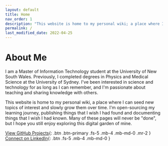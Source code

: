 ```yaml
---
layout: default
title: Home
nav_order: 1
description: "This website is home to my personal wiki; a place where I gather and share knowledge on topics I'm interested in."
permalink: /
last_modified_date: 2022-04-25
---
```


# About Me
I am a Master of Information Technology student at the University of New South Wales. Previously, I completed degrees in Physics and Medical Science at the University of Sydney. I've been interested in science and technology for as long as I can remember, and I'm passionate about teaching and sharing knowledge with others.

This website is home to my personal wiki, a place where I can seed new topics of interest and slowly grow them over time. I'm open-sourcing my learning journey, publishing things that I wish I had found and documenting things that I wish I had known. Many of these pages will never be "done", but I hope you still enjoy exploring this digital garden of mine.

[View GitHub Projects](https://www.github.com/tfle/){: .btn .btn-primary .fs-5 .mb-4 .mb-md-0 .mr-2 } [Connect on LinkedIn](https://www.linkedin.com/in/tonyfle/ "Opens in a new tab"){: .btn .fs-5 .mb-4 .mb-md-0 }
